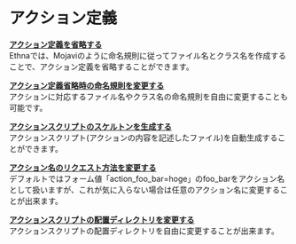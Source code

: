 # アクション定義
**[アクション定義を省略する](dev_guide-action-omit.md "ethna-document-dev\_guide-action-omit (1240d)")**  
Ethnaでは、Mojaviのように命名規則に従ってファイル名とクラス名を作成することで、アクション定義を省略することができます。

**[アクション定義省略時の命名規則を変更する](dev_guide-action-namingconvention.md "ethna-document-dev\_guide-action-namingconvention (1240d)")**  
アクションに対応するファイル名やクラス名の命名規則を自由に変更することも可能です。

**[アクションスクリプトのスケルトンを生成する](dev_guide-action-skelton.md "ethna-document-dev\_guide-action-skelton (1240d)")**  
アクションスクリプト(アクションの内容を記述したファイル)を自動生成することができます。

**[アクション名のリクエスト方法を変更する](dev_guide-action-formname.md "ethna-document-dev\_guide-action-formname (1026d)")**  
デフォルトではフォーム値「action\_foo\_bar=hoge」のfoo\_barをアクション名として扱いますが、これが気に入らない場合は任意のアクション名に変更することが出来ます。

**[アクションスクリプトの配置ディレクトリを変更する](dev_guide-action-dir.md "ethna-document-dev\_guide-action-dir (1240d)")**  
アクションスクリプトの配置ディレクトリを自由に変更することが出来ます。


